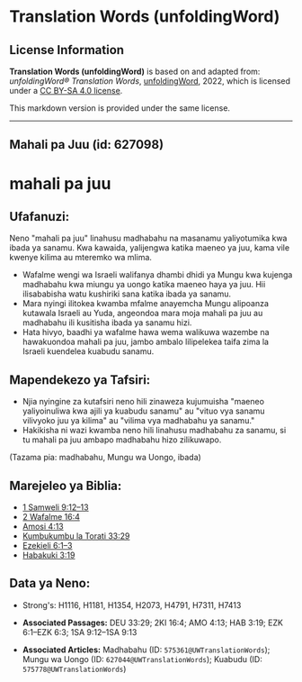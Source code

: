 # Translation Words (unfoldingWord)

## License Information

**Translation Words (unfoldingWord)** is based on and adapted from: _unfoldingWord® Translation Words_, [unfoldingWord](https://unfoldingword.org/utw), 2022, which is licensed under a [CC BY-SA 4.0 license](https://creativecommons.org/licenses/by-sa/4.0/legalcode.en).

This markdown version is provided under the same license.



--------------------------------

## Mahali pa Juu (id: 627098)

mahali pa juu
=============

Ufafanuzi:
----------

Neno "mahali pa juu" linahusu madhabahu na masanamu yaliyotumika kwa ibada ya sanamu. Kwa kawaida, yalijengwa katika maeneo ya juu, kama vile kwenye kilima au mteremko wa mlima.

* Wafalme wengi wa Israeli walifanya dhambi dhidi ya Mungu kwa kujenga madhabahu kwa miungu ya uongo katika maeneo haya ya juu. Hii ilisababisha watu kushiriki sana katika ibada ya sanamu.
* Mara nyingi ilitokea kwamba mfalme anayemcha Mungu alipoanza kutawala Israeli au Yuda, angeondoa mara moja mahali pa juu au madhabahu ili kusitisha ibada ya sanamu hizi.
* Hata hivyo, baadhi ya wafalme hawa wema walikuwa wazembe na hawakuondoa mahali pa juu, jambo ambalo lilipelekea taifa zima la Israeli kuendelea kuabudu sanamu.

Mapendekezo ya Tafsiri:
-----------------------

* Njia nyingine za kutafsiri neno hili zinaweza kujumuisha "maeneo yaliyoinuliwa kwa ajili ya kuabudu sanamu" au "vituo vya sanamu vilivyoko juu ya kilima" au "vilima vya madhabahu ya sanamu."
* Hakikisha ni wazi kwamba neno hili linahusu madhabahu za sanamu, si tu mahali pa juu ambapo madhabahu hizo zilikuwapo.

(Tazama pia: madhabahu, Mungu wa Uongo, ibada)

Marejeleo ya Biblia:
--------------------

* [1 Samweli 9:12–13](https://ref.ly/1Sam9:12-1Sam9:13)
* [2 Wafalme 16:4](https://ref.ly/2Kgs16:4)
* [Amosi 4:13](https://ref.ly/Amos4:13)
* [Kumbukumbu la Torati 33:29](https://ref.ly/Deut33:29)
* [Ezekieli 6:1–3](https://ref.ly/Ezek6:1-Ezek6:3)
* [Habakuki 3:19](https://ref.ly/Hab3:19)

Data ya Neno:
-------------

* Strong's: H1116, H1181, H1354, H2073, H4791, H7311, H7413

* **Associated Passages:** DEU 33:29; 2KI 16:4; AMO 4:13; HAB 3:19; EZK 6:1–EZK 6:3; 1SA 9:12–1SA 9:13
* **Associated Articles:** Madhabahu (ID: `575361@UWTranslationWords`); Mungu wa Uongo (ID: `627044@UWTranslationWords`); Kuabudu (ID: `575778@UWTranslationWords`)

